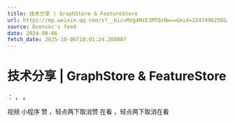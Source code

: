 ```yaml
---
title: 技术分享 | GraphStore & FeatureStore
url: https://mp.weixin.qq.com/s?__biz=Mzg4MzE1MTQzNw==&mid=2247490258&idx=1&sn=57bca216acf47164f5d0bdc70b68d48b
source: Doonsec's feed
date: 2024-08-06
fetch_date: 2025-10-06T18:01:24.268007
---
```


# 技术分享 | GraphStore & FeatureStore

：
，
。

视频
小程序
赞
，轻点两下取消赞
在看
，轻点两下取消在看